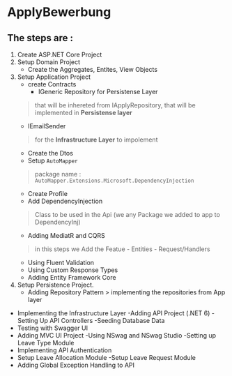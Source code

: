 # ApplyBewerbung

## The steps are :
 1.  Create ASP.NET Core Project
 2. Setup Domain Project
    - Create the Aggregates, Entites, View Objects
 3. Setup Application Project
    - create Contracts   
      - IGeneric<T> Repository for Persistense Layer
     > that will be inhereted from IApplyRepository<Apply>, that will be implemented in **Persistense layer**
      - IEmailSender 
     > for the **Infrastructure Layer** to impolement
    - Create the Dtos
    - Setup `AutoMapper`
     > package name : `AutoMapper.Extensions.Microsoft.DependencyInjection` 
    - Create Profile
    - Add DependencyInjection 
     > Class to be used in the Api (we any Package we added to app to DependencyInj)
    - Adding MediatR and CQRS
     > in this steps we Add the Featue - Entities - Request/Handlers
    -  Using Fluent Validation
    -  Using Custom Response Types
    -  Adding Entity Framework Core
  4. Setup Persistence Project.
     - Adding Repository Pattern  > implementing the repositories from App layer
  
- Implementing the Infrastructure Layer
-Adding API Project (.NET 6)
-Setting Up API Controllers
-Seeding Database Data
- Testing with Swagger UI
-  Adding MVC UI Project
-Using NSwag and NSwag Studio
-Setting up Leave Type Module
- Implementing API Authentication
- Setup Leave Allocation Module
-Setup Leave Request Module
 - Adding Global Exception Handling to API

